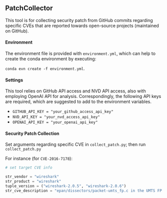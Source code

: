 ## PatchCollector

This tool is for collecting security patch from GitHub commits regarding specific CVEs that are reported towards open-source projects (maintained on GitHub).



#### Environment

The environment file is provided with `environment.yml`, which can help to create the conda environment by executing:

 `conda evn create -f environment.yml`.



#### Settings

This tool relies on GitHub API access and NVD API access, also with employing OpenAI API for analysis. Correspondingly, the following API keys are required, which are suggested to add to the environment variables.

* ``GITHUB_API_KEY = "your_github_access_api_key"``
* ``NVD_API_KEY = "your_nvd_access_api_key"``
* ``OPENAI_API_KEY = "your_openai_api_key"``



#### Security Patch Collection

Set arguments regarding specific CVE in `collect_patch.py`; then run `collect_patch.py`

For instance (for `CVE-2016-7178`):

```python
# set target CVE info

str_vendor = "wireshark"
str_product = "wireshark"
tuple_version = ("wireshark-2.0.5", "wireshark-2.0.6")
str_cve_description = "epan/dissectors/packet-umts_fp.c in the UMTS FP dissector in Wireshark 2.x before 2.0.6 does not ensure that memory is allocated for certain data structures, which allows remote attackers to cause a denial of service (invalid write access and application crash) via a crafted packe"
```

